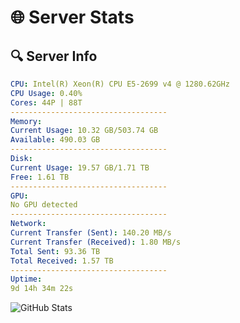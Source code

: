 # 🌐 Server Stats
## 🔍 Server Info
```yaml
CPU: Intel(R) Xeon(R) CPU E5-2699 v4 @ 1280.62GHz
CPU Usage: 0.40%
Cores: 44P | 88T
-----------------------------------
Memory:
Current Usage: 10.32 GB/503.74 GB
Available: 490.03 GB
-----------------------------------
Disk:
Current Usage: 19.57 GB/1.71 TB
Free: 1.61 TB
-----------------------------------
GPU:
No GPU detected
-----------------------------------
Network:
Current Transfer (Sent): 140.20 MB/s
Current Transfer (Received): 1.80 MB/s
Total Sent: 93.36 TB
Total Received: 1.57 TB
-----------------------------------
Uptime:
9d 14h 34m 22s
```
![GitHub Stats](https://img.shields.io/badge/Updated-2025-02-17_13:17:40-blue)
